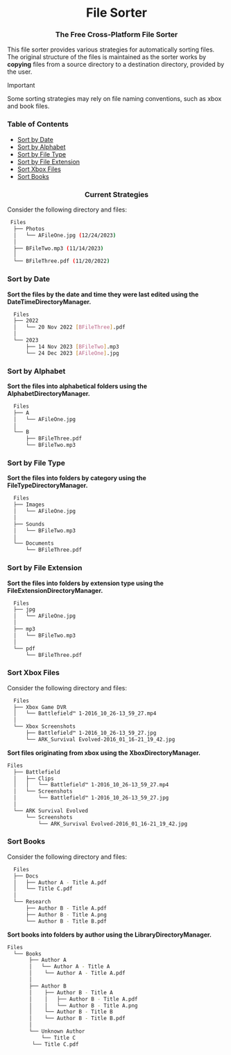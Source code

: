 <h1 align="center">File Sorter</h1>
<h3 align="center">The Free Cross-Platform File Sorter</h3>

This file sorter provides various strategies for automatically sorting files. The original structure of the files is maintained as the sorter works by <b>copying</b> files from a source directory to a destination directory, provided by the user.

> [!IMPORTANT]
> Some sorting strategies may rely on file naming conventions, such as xbox and book files.

<h3>Table of Contents</h3>

- [Sort by Date](#date)
- [Sort by Alphabet](#alphabet)
- [Sort by File Type](#filetype)
- [Sort by File Extension](#fileextension)
- [Sort Xbox Files](#xbox)
- [Sort Books](#books)

<h3 align="center">Current Strategies</h3>

Consider the following directory and files:

```bash
 Files
  ├── Photos
  │   └── AFileOne.jpg (12/24/2023)
  │ 
  ├── BFileTwo.mp3 (11/14/2023)
  │ 
  └── BFileThree.pdf (11/20/2022)
```
<h3><a name="date">Sort by Date</a></h3>

<strong>Sort the files by the date and time they were last edited using the DateTimeDirectoryManager.</strong>

```bash
  Files
  ├── 2022
  │   └── 20 Nov 2022 [BFileThree].pdf
  │ 
  └── 2023
      ├── 14 Nov 2023 [BFileTwo].mp3 
      └── 24 Dec 2023 [AFileOne].jpg        
```

<h3><a name="alphabet">Sort by Alphabet</a></h3>

<strong>Sort the files into alphabetical folders using the AlphabetDirectoryManager.</strong>

```bash
  Files
  ├── A
  │   └── AFileOne.jpg
  │ 
  └── B
      ├── BFileThree.pdf
      └── BFileTwo.mp3   
```

<h3><a name="filetype">Sort by File Type</a></h3>

<strong>Sort the files into folders by category using the FileTypeDirectoryManager.</strong>

```bash
  Files
  ├── Images
  │   └── AFileOne.jpg
  │ 
  ├── Sounds
  │   └── BFileTwo.mp3   
  │ 
  └── Documents
      └── BFileThree.pdf
```

<h3><a name="fileextension">Sort by File Extension</a></h3>

<strong>Sort the files into folders by extension type using the FileExtensionDirectoryManager.</strong>

```bash
  Files
  ├── jpg
  │   └── AFileOne.jpg
  │ 
  ├── mp3
  │   └── BFileTwo.mp3   
  │ 
  └── pdf
      └── BFileThree.pdf
```

<h3><a name="xbox">Sort Xbox Files</a></h3>

Consider the following directory and files:

```bash
  Files
  ├── Xbox Game DVR
  │   └── Battlefield™ 1-2016_10_26-13_59_27.mp4
  │ 
  └── Xbox Screenshots
      ├── Battlefield™ 1-2016_10_26-13_59_27.jpg
      └── ARK_Survival Evolved-2016_01_16-21_19_42.jpg  
```

<strong>Sort files originating from xbox using the XboxDirectoryManager.</strong>

```bash
Files
  ├── Battlefield
  │   ├── Clips
  │   │   └── Battlefield™ 1-2016_10_26-13_59_27.mp4
  │   └── Screenshots
  │       └── Battlefield™ 1-2016_10_26-13_59_27.jpg
  │ 
  └── ARK Survival Evolved
      └── Screenshots
          └── ARK_Survival Evolved-2016_01_16-21_19_42.jpg
```

<h3><a name="books">Sort Books</a></h3>

Consider the following directory and files:

```bash
  Files
  ├── Docs
  │   ├── Author A - Title A.pdf
  │   └── Title C.pdf
  │ 
  └── Research
      ├── Author B - Title A.pdf
      ├── Author B - Title A.png
      └── Author B - Title B.pdf
```

<strong>Sort books into folders by author using the LibraryDirectoryManager.</strong>

```bash
Files
  └── Books
       ├── Author A
       │   └── Author A - Title A
       │	└── Author A - Title A.pdf
       │       
       ├── Author B
       │    ├── Author B - Title A
       │    │	├── Author B - Title A.pdf
       │    │	└── Author B - Title A.png
       │    └── Author B - Title B
       │	└── Author B - Title B.pdf
       │
       └── Unknown Author
           └── Title C
		└── Title C.pdf

```
